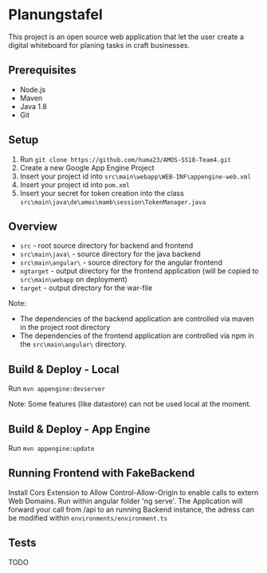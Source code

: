 # Planungstafel

This project is an open source web application that let the user create a digital whiteboard for planing tasks in craft 
businesses.

## Prerequisites

- Node.js
- Maven
- Java 1.8
- Git

## Setup

1. Run `git clone https://github.com/huma23/AMOS-SS18-Team4.git`
2. Create a new Google App Engine Project
3. Insert your project id into `src\main\webapp\WEB-INF\appengine-web.xml`
4. Insert your project id into `pom.xml`
5. Insert your secret for token creation into the class `src\main\java\de\amos\mamb\session\TokenManager.java` 

## Overview

- `src` - root source directory for backend and frontend
- `src\main\java\` - source directory for the java backend
- `src\main\angular\` - source directory for the angular frontend
- `ngtarget` - output directory for the frontend application (will be copied to `src\main\webapp` on deployment)
- `target` - output directory for the war-file

Note:
- The dependencies of the backend application are controlled via maven in the project root directory
- The dependencies of the frontend application are controlled via npm in the `src\main\angular\` directory.

## Build & Deploy - Local

Run `mvn appengine:devserver`

Note: Some features (like datastore) can not be used local at the moment.


## Build & Deploy - App Engine

Run `mvn appengine:update`

## Running Frontend with FakeBackend

Install Cors Extension to Allow Control-Allow-Origin to enable calls to extern Web Domains. 
Run within angular folder 'ng serve'.
The Application will forward your call from /api to an running Backend instance, 
the adress can be modified within `environments/environment.ts` 


## Tests

TODO

